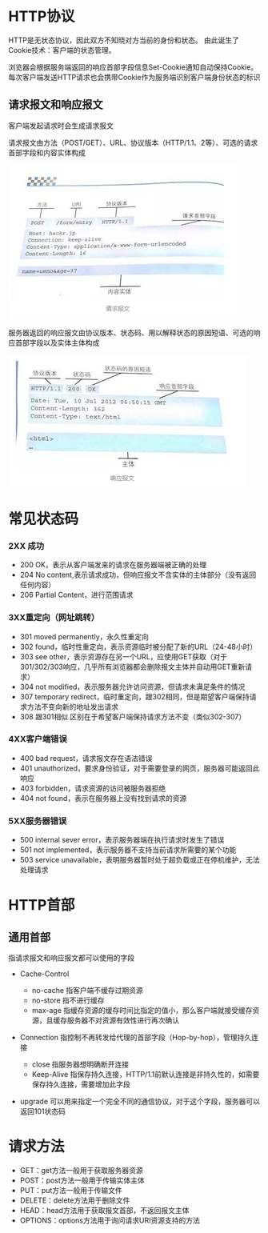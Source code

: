 # HTTP协议

HTTP是无状态协议，因此双方不知晓对方当前的身份和状态。 由此诞生了Cookie技术：客户端的状态管理。

浏览器会根据服务端返回的响应首部字段信息Set-Cookie通知自动保持Cookie。每次客户端发送HTTP请求也会携带Cookie作为服务端识别客户端身份状态的标识

## 请求报文和响应报文
客户端发起请求时会生成请求报文

请求报文由方法（POST/GET）、URL、协议版本（HTTP/1.1、2等）、可选的请求首部字段和内容实体构成

![请求报文](./req.png)

服务器返回的响应报文由协议版本、状态码、用以解释状态的原因短语、可选的响应首部字段以及实体主体构成

![响应报文](./res.png)

# 常见状态码
### 2XX 成功
* 200 OK，表示从客户端发来的请求在服务器端被正确的处理
* 204 No content,表示请求成功，但响应报文不含实体的主体部分（没有返回任何内容）
* 206 Partial Content，进行范围请求

### 3XX重定向（网址跳转）
* 301 moved permanently，永久性重定向
* 302 found，临时性重定向，表示资源临时被分配了新的URL（24-48小时）
* 303 see other，表示资源存在另一个URL，应使用GET获取（对于301/302/303响应，几乎所有浏览器都会删除报文主体并自动用GET重新请求）
* 304 not modified，表示服务器允许访问资源，但请求未满足条件的情况
* 307 temporary redirect，临时重定向，跟302相同，但是期望客户端保持请求方法不变向新的地址发出请求
* 308 跟301相似 区别在于希望客户端保持请求方法不变（类似302-307）

### 4XX客户端错误
* 400 bad request，请求报文存在语法错误
* 401 unauthorized，要求身份验证，对于需要登录的网页，服务器可能返回此响应
* 403 forbidden，请求资源的访问被服务器拒绝
* 404 not found，表示在服务器上没有找到请求的资源

### 5XX服务器错误
* 500 internal sever error，表示服务器端在执行请求时发生了错误
* 501 not implemented，表示服务器不支持当前请求所需要的某个功能
* 503 service unavailable，表明服务器暂时处于超负载或正在停机维护，无法处理请求

# HTTP首部
## 通用首部
指请求报文和响应报文都可以使用的字段

* Cache-Control
  * no-cache 指客户端不缓存过期资源
  * no-store 指不进行缓存
  * max-age 指缓存资源的缓存时间比指定的值小，那么客户端就接受缓存资源，且缓存服务器不对资源有效性进行再次确认

* Connection 指控制不再转发给代理的首部字段（Hop-by-hop），管理持久连接
  * close 指服务器想明确断开连接
  * Keep-Alive 指保存持久连接，HTTP/1.1前默认连接是非持久性的，如需要保存持久连接，需要增加此字段

* upgrade 可以用来指定一个完全不同的通信协议，对于这个字段，服务器可以返回101状态码

# 请求方法
* GET：get方法一般用于获取服务器资源
* POST：post方法一般用于传输实体主体
* PUT：put方法一般用于传输文件
* DELETE：delete方法用于删除文件
* HEAD：head方法用于获取报文首部，不返回报文主体
* OPTIONS：options方法用于询问请求URI资源支持的方法